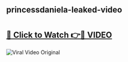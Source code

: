## princessdaniela-leaked-video 

# <h2><a href="http://freeplayer.one?title=princessdaniela-leaked-video&ref=21J">🔗 Click to Watch 👉🔴 VIDEO</a></h2>

<a href="http://freeplayer.one?title=princessdaniela-leaked-video&ref=21J" rel="nofollow" data-target="animated-image.originalLink"><img src="https://i.ibb.co.com/xMMVF88/686577567.gif" alt="Viral Video Original" style="max-width: 100%; display: inline-block;" data-target="animated-image.originalImage"></a>

